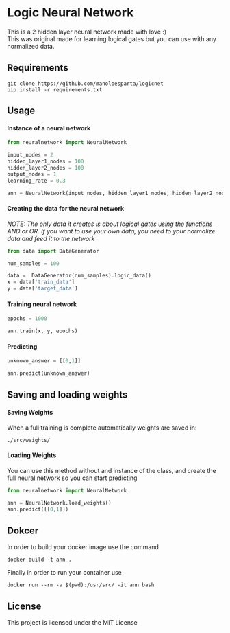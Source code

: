 # Logic Neural Network

This is a 2 hidden layer neural network made with love :)  
This was original made for learning logical gates but you can use with any normalized data.

## Requirements
```
git clone https://github.com/manoloesparta/logicnet
pip install -r requirements.txt
```

## Usage

#### Instance of a neural network
```python
from neuralnetwork import NeuralNetwork

input_nodes = 2
hidden_layer1_nodes = 100
hidden_layer2_nodes = 100
output_nodes = 1
learning_rate = 0.3

ann = NeuralNetwork(input_nodes, hidden_layer1_nodes, hidden_layer2_nodes, output_nodes, learning_rate)
```

#### Creating the data for the neural network
*NOTE: The only data it creates is about logical gates using the functions AND or OR. If you want to use your own data, you need to your normalize data and feed it to the network*
```python
from data import DataGenerator

num_samples = 100

data =  DataGenerator(num_samples).logic_data()
x = data['train_data']
y = data['target_data']
```

#### Training neural network
```python
epochs = 1000

ann.train(x, y, epochs)
```

#### Predicting
```python
unknown_answer = [[0,1]]

ann.predict(unknown_answer)
```

## Saving and loading weights

#### Saving Weights
When a full training is complete automatically weights are saved in:
```
./src/weights/
```

#### Loading Weights
You can use this method without and instance of the class, and create the full neural network so you can start predicting
```python
from neuralnetwork import NeuralNetwork

ann = NeuralNetwork.load_weights()
ann.predict([[0,1]])
```

## Dokcer
In order to build your docker image use the command
```
docker build -t ann .
```
Finally in order to run your container use
```
docker run --rm -v $(pwd):/usr/src/ -it ann bash
```

## License
This project is licensed under the MIT License

